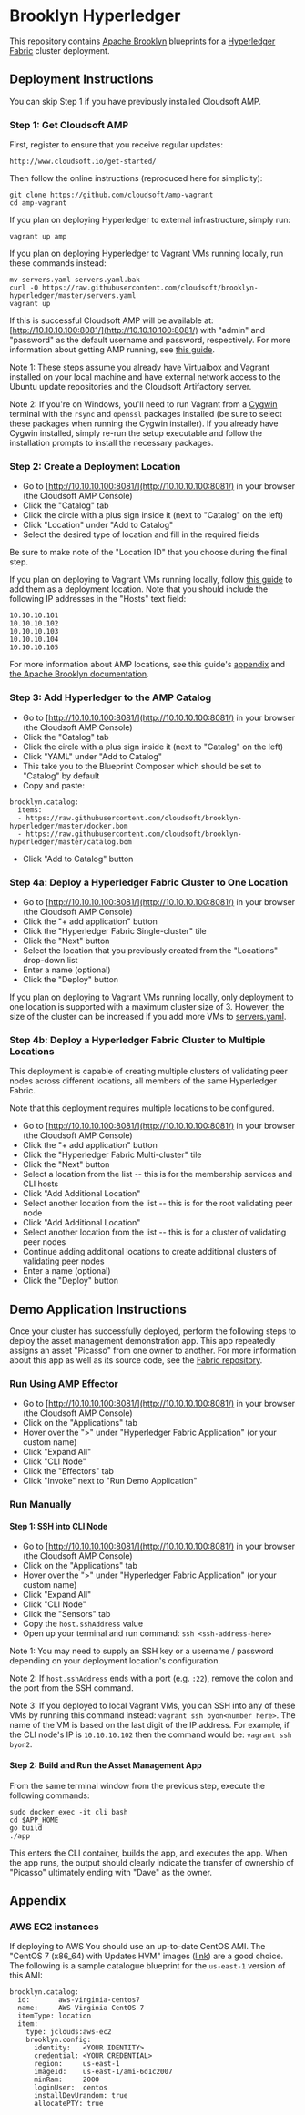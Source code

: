 # Brooklyn Hyperledger

This repository contains [Apache Brooklyn](https://brooklyn.apache.org/) blueprints for a
[Hyperledger Fabric](https://github.com/hyperledger/fabric) cluster deployment.


## Deployment Instructions

You can skip Step 1 if you have previously installed Cloudsoft AMP.


### Step 1: Get Cloudsoft AMP

First, register to ensure that you receive regular updates:
```
http://www.cloudsoft.io/get-started/
```
Then follow the online instructions (reproduced here for simplicity):
```
git clone https://github.com/cloudsoft/amp-vagrant
cd amp-vagrant
```

If you plan on deploying Hyperledger to external infrastructure, simply run:
```
vagrant up amp
```

If you plan on deploying Hyperledger to Vagrant VMs running locally, run these commands instead:
```
mv servers.yaml servers.yaml.bak
curl -O https://raw.githubusercontent.com/cloudsoft/brooklyn-hyperledger/master/servers.yaml
vagrant up
```

If this is successful Cloudsoft AMP will be available at: [http://10.10.10.100:8081/](http://10.10.10.100:8081/) with "admin" and "password" as the default username and password, respectively.
For more information about getting AMP running, see [this guide](http://docs.cloudsoft.io/tutorials/tutorial-get-amp-running.html).

Note 1: These steps assume you already have Virtualbox and Vagrant installed on your local machine and have external network access to the Ubuntu update repositories and the Cloudsoft Artifactory server.

Note 2: If you're on Windows, you'll need to run Vagrant from a [Cygwin](https://cygwin.com/install.html) terminal
with the `rsync` and `openssl` packages installed (be sure to select these packages when running the Cygwin installer).
If you already have Cygwin installed, simply re-run the setup executable and follow the installation prompts to install
the necessary packages.


### Step 2: Create a Deployment Location

* Go to [http://10.10.10.100:8081/](http://10.10.10.100:8081/) in your browser (the Cloudsoft AMP Console)
* Click the "Catalog" tab
* Click the circle with a plus sign inside it (next to "Catalog" on the left)
* Click "Location" under "Add to Catalog"
* Select the desired type of location and fill in the required fields

Be sure to make note of the "Location ID" that you choose during the final step.

If you plan on deploying to Vagrant VMs running locally, follow
[this guide](http://docs.cloudsoft.io/tutorials/tutorial-get-amp-running.html#add-a-location)
to add them as a deployment location. Note that you should include the following IP addresses in the "Hosts" text field:

```
10.10.10.101
10.10.10.102
10.10.10.103
10.10.10.104
10.10.10.105
```

For more information about AMP locations, see this guide's [appendix](#appendix) and
[the Apache Brooklyn documentation](https://brooklyn.apache.org/v/latest/ops/locations/).


### Step 3: Add Hyperledger to the AMP Catalog

* Go to [http://10.10.10.100:8081/](http://10.10.10.100:8081/) in your browser (the Cloudsoft AMP Console)
* Click the "Catalog" tab
* Click the circle with a plus sign inside it (next to "Catalog" on the left)
* Click "YAML" under "Add to Catalog"
* This take you to the Blueprint Composer which should be set to "Catalog" by default
* Copy and paste:
```
brooklyn.catalog:
  items:
  - https://raw.githubusercontent.com/cloudsoft/brooklyn-hyperledger/master/docker.bom
  - https://raw.githubusercontent.com/cloudsoft/brooklyn-hyperledger/master/catalog.bom
```
* Click "Add to Catalog" button


### Step 4a: Deploy a Hyperledger Fabric Cluster to One Location

* Go to [http://10.10.10.100:8081/](http://10.10.10.100:8081/) in your browser (the Cloudsoft AMP Console)
* Click the "+ add application" button
* Click the "Hyperledger Fabric Single-cluster" tile
* Click the "Next" button
* Select the location that you previously created from the "Locations" drop-down list
* Enter a name (optional)
* Click the "Deploy" button

If you plan on deploying to Vagrant VMs running locally, only deployment to one location is supported
with a maximum cluster size of 3. However, the size of the cluster can be increased if you add more VMs
to [servers.yaml](servers.yaml).


### Step 4b: Deploy a Hyperledger Fabric Cluster to Multiple Locations

This deployment is capable of creating multiple clusters of validating peer nodes across
different locations, all members of the same Hyperledger Fabric.

Note that this deployment requires multiple locations to be configured.

* Go to [http://10.10.10.100:8081/](http://10.10.10.100:8081/) in your browser (the Cloudsoft AMP Console)
* Click the "+ add application" button
* Click the "Hyperledger Fabric Multi-cluster" tile
* Click the "Next" button
* Select a location from the list -- this is for the membership services and CLI hosts
* Click "Add Additional Location"
* Select another location from the list -- this is for the root validating peer node
* Click "Add Additional Location"
* Select another location from the list -- this is for a cluster of validating peer nodes
* Continue adding additional locations to create additional clusters of validating peer nodes
* Enter a name (optional)
* Click the "Deploy" button


## Demo Application Instructions

Once your cluster has successfully deployed, perform the following steps to deploy the asset management demonstration app.  This app repeatedly assigns an asset "Picasso" from one owner to another.  For more information about this app as well as its source code, see the [Fabric repository](https://github.com/hyperledger/fabric/tree/master/examples/chaincode/go/asset_management).

### Run Using AMP Effector
* Go to [http://10.10.10.100:8081/](http://10.10.10.100:8081/) in your browser (the Cloudsoft AMP Console)
* Click on the "Applications" tab
* Hover over the ">" under "Hyperledger Fabric Application" (or your custom name)
* Click "Expand All"
* Click "CLI Node"
* Click the "Effectors" tab
* Click "Invoke" next to "Run Demo Application"

### Run Manually

#### Step 1: SSH into CLI Node

* Go to [http://10.10.10.100:8081/](http://10.10.10.100:8081/) in your browser (the Cloudsoft AMP Console)
* Click on the "Applications" tab
* Hover over the ">" under "Hyperledger Fabric Application" (or your custom name)
* Click "Expand All"
* Click "CLI Node"
* Click the "Sensors" tab
* Copy the `host.sshAddress` value
* Open up your terminal and run command: `ssh <ssh-address-here>`

Note 1: You may need to supply an SSH key or a username / password depending on your
deployment location's configuration.

Note 2: If `host.sshAddress` ends with a port (e.g. `:22`), remove the colon and the port from the SSH command.

Note 3: If you deployed to local Vagrant VMs, you can SSH into any of these VMs by running this command instead:
`vagrant ssh byon<number here>`. The name of the VM is based on the last digit of the IP address.
For example, if the CLI node's IP is `10.10.10.102` then the command would be: `vagrant ssh byon2`.


#### Step 2: Build and Run the Asset Management App

From the same terminal window from the previous step, execute the following commands:
```
sudo docker exec -it cli bash
cd $APP_HOME
go build
./app
```

This enters the CLI container, builds the app, and executes the app. When the app runs, the output should clearly indicate the transfer of ownership of "Picasso" ultimately ending with "Dave" as the owner.


## Appendix

### AWS EC2 instances

If deploying to AWS You should use an up-to-date CentOS AMI. The "CentOS 7 (x86_64) with Updates HVM"
images ([link](https://aws.amazon.com/marketplace/ordering?productId=b7ee8a69-ee97-4a49-9e68-afaee216db2e))
are a good choice. The following is a sample catalogue blueprint for the `us-east-1` version of this AMI:

    brooklyn.catalog:
      id:       aws-virginia-centos7
      name:     AWS Virginia CentOS 7
      itemType: location
      item:
        type: jclouds:aws-ec2
        brooklyn.config:
          identity:   <YOUR IDENTITY>
          credential: <YOUR CREDENTIAL>
          region:     us-east-1
          imageId:    us-east-1/ami-6d1c2007
          minRam:     2000
          loginUser:  centos
          installDevUrandom: true
          allocatePTY: true
